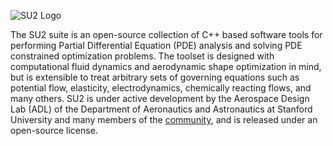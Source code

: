 ![SU2 Logo](http://su2.stanford.edu/github_wiki/logoSU2_v3.3.jpg)

The SU2 suite is an open-source collection of C++ based software tools for performing Partial Differential Equation (PDE) analysis and solving PDE constrained optimization problems. The toolset is designed with computational fluid dynamics and aerodynamic shape optimization in mind, but is extensible to treat arbitrary sets of governing equations such as potential flow, elasticity, electrodynamics, chemically reacting flows, and many others. SU2 is under active development by the Aerospace Design Lab (ADL) of the Department of Aeronautics and Astronautics at Stanford University and many members of the [community](http://su2.stanford.edu/develop.html), and is released under an open-source license.